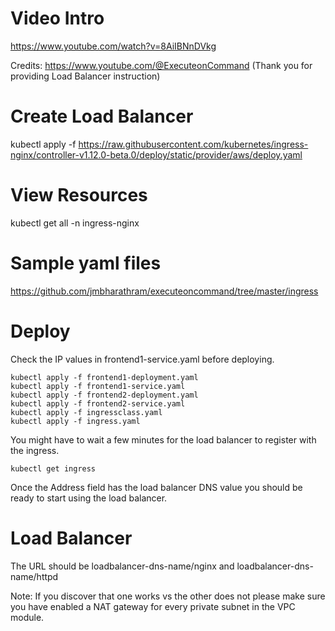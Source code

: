 # Video Intro

https://www.youtube.com/watch?v=8AiIBNnDVkg

Credits: https://www.youtube.com/@ExecuteonCommand (Thank you for providing Load Balancer instruction)

# Create Load Balancer

kubectl apply -f https://raw.githubusercontent.com/kubernetes/ingress-nginx/controller-v1.12.0-beta.0/deploy/static/provider/aws/deploy.yaml

# View Resources

kubectl get all -n ingress-nginx

# Sample yaml files

https://github.com/jmbharathram/executeoncommand/tree/master/ingress

# Deploy

Check the IP values in frontend1-service.yaml before deploying.

```
kubectl apply -f frontend1-deployment.yaml 
kubectl apply -f frontend1-service.yaml
kubectl apply -f frontend2-deployment.yaml
kubectl apply -f frontend2-service.yaml
kubectl apply -f ingressclass.yaml
kubectl apply -f ingress.yaml
```

You might have to wait a few minutes for the load balancer to register with the ingress.

```
kubectl get ingress
```

Once the Address field has the load balancer DNS value you should be ready to start using the load balancer.

# Load Balancer

The URL should be loadbalancer-dns-name/nginx and loadbalancer-dns-name/httpd

Note: If you discover that one works vs the other does not please make sure you
have enabled a NAT gateway for every private subnet in the VPC module.



